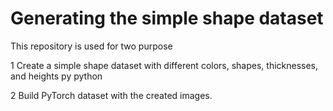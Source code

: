 # Generating the simple shape dataset
This repository is used for two purpose 

1 Create a simple shape dataset with different colors, shapes, thicknesses, and heights py python

2  Build PyTorch dataset with the created images.
